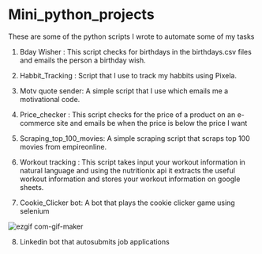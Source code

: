 # Mini_python_projects
These are some of the python scripts  I wrote to automate some of my tasks

1) Bday Wisher : This script checks for birthdays in the birthdays.csv files and emails the person a birthday wish.

2) Habbit_Tracking : Script that I use to track my habbits using Pixela.

3) Motv quote sender: A simple script that I use which emails me a motivational code.

4) Price_checker : This script checks for the price of a product on an e-commerce site and emails be when the price is below the price I want

5) Scraping_top_100_movies: A simple scraping script that scraps top 100 movies from empireonline.

6) Workout tracking : This script takes input your workout information in natural language and using the nutritionix api it extracts the useful workout information and stores your workout information on google sheets.

7) Cookie_Clicker bot: A bot that plays the cookie clicker game using selenium

![ezgif com-gif-maker](https://user-images.githubusercontent.com/50051546/105710376-d9187c80-5f38-11eb-8f73-8d4967ff7d79.gif)

8) Linkedin bot that autosubmits job applications

